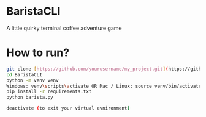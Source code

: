 # BaristaCLI
A little quirky terminal coffee adventure game

# How to run?
```sh
git clone [https://github.com/yourusername/my_project.git](https://github.com/NikoLicht/BaristaCLI.git)
cd BaristaCLI
python -m venv venv
Windows: venv\scripts\activate OR Mac / Linux: source venv/bin/activate
pip install -r requirements.txt
python barista.py

deactivate (to exit your virtual evnironment)
```
